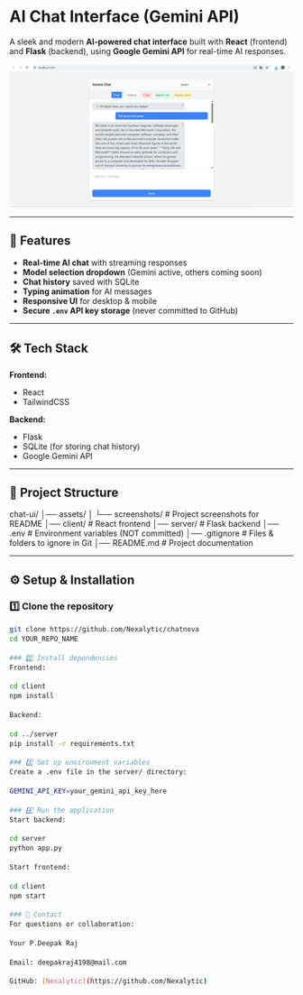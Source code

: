 # AI Chat Interface (Gemini API)

A sleek and modern **AI-powered chat interface** built with **React** (frontend) and **Flask** (backend), using **Google Gemini API** for real-time AI responses.

![Chat UI Screenshot](assets/screenshots/homepage.png)

---

## 🚀 Features
- **Real-time AI chat** with streaming responses
- **Model selection dropdown** (Gemini active, others coming soon)
- **Chat history** saved with SQLite
- **Typing animation** for AI messages
- **Responsive UI** for desktop & mobile
- **Secure `.env` API key storage** (never committed to GitHub)

---

## 🛠 Tech Stack
**Frontend:**
- React
- TailwindCSS

**Backend:**
- Flask
- SQLite (for storing chat history)
- Google Gemini API

---

## 📂 Project Structure
chat-ui/
│── assets/
│ └── screenshots/ # Project screenshots for README
│── client/ # React frontend
│── server/ # Flask backend
│── .env # Environment variables (NOT committed)
│── .gitignore # Files & folders to ignore in Git
│── README.md # Project documentation


---

## ⚙️ Setup & Installation

### 1️⃣ Clone the repository
```bash
git clone https://github.com/Nexalytic/chatnova
cd YOUR_REPO_NAME

### 2️⃣ Install dependencies
Frontend:

cd client
npm install

Backend:

cd ../server
pip install -r requirements.txt

### 3️⃣ Set up environment variables
Create a .env file in the server/ directory:

GEMINI_API_KEY=your_gemini_api_key_here

### 4️⃣ Run the application
Start backend:

cd server
python app.py

Start frontend:

cd client
npm start

### 📧 Contact
For questions or collaboration:

Your P.Deepak Raj

Email: deepakraj4198@mail.com

GitHub: [Nexalytic](https://github.com/Nexalytic)

